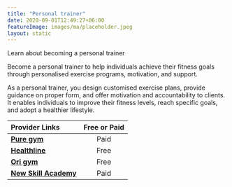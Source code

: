 ```yaml
---
title: "Personal trainer"
date: 2020-09-01T12:49:27+06:00
featureImage: images/ma/placeholder.jpeg
layout: static
---
```


Learn about becoming a personal trainer

Become a personal trainer to help individuals achieve their fitness goals through personalised exercise programs, motivation, and support.

As a personal trainer, you design customised exercise plans, provide guidance on proper form, and offer motivation and accountability to clients. It enables individuals to improve their fitness levels, reach specific goals, and adopt a healthier lifestyle.

| Provider Links      | Free or Paid  |  
| :-----------          | :--------------:      |  
| [**Pure gym**](https://www.puregym.com/landing/becoming-a-personal-trainer/) | Paid | 
| [**Healthline**](https://www.healthline.com/health/fitness/benefits-of-personal-training) | Free  | 
| [**Ori gym**](https://origympersonaltrainercourses.co.uk/blog/should-i-become-a-personal-trainer) | Free  | 
| [**New Skill Academy**](https://www.awin1.com/cread.php?awinmid=31125&awinaffid=1198638&ued=https%3A%2F%2Fnewskillsacademy.com%2F) | Paid | 
  

<br/><br/>






